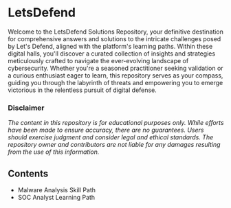 # LetsDefend

Welcome to the LetsDefend Solutions Repository, your definitive destination for comprehensive answers and solutions to the intricate challenges posed by Let's Defend, aligned with the platform's learning paths. Within these digital halls, you'll discover a curated collection of insights and strategies meticulously crafted to navigate the ever-evolving landscape of cybersecurity. Whether you're a seasoned practitioner seeking validation or a curious enthusiast eager to learn, this repository serves as your compass, guiding you through the labyrinth of threats and empowering you to emerge victorious in the relentless pursuit of digital defense. 

### Disclaimer

_The content in this repository is for educational purposes only. While efforts have been made to ensure accuracy, there are no guarantees. Users should exercise judgment and consider legal and ethical standards. The repository owner and contributors are not liable for any damages resulting from the use of this information._

## Contents

- Malware Analysis Skill Path
- SOC Analyst Learning Path






